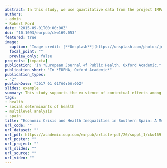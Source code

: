 ```yaml
---
abstract: In this study, we use quantitative data from the project IMPACT-A, in particular information from the Spanish Health Barometers (2005-2014), to explain the variations between SES and health in Spain during the recent economic crisis. The contextual effect of social and macroeconomic indicators is analyzed through the use of multilevel regression models. The present work studies the changes in socioeconomic determinants of health and analyzes the evolution in this relationship for the period 2005–2014 in Spain. This study supports the existence of contextual effects among Spanish regions that varies the association between SES measures and health, and therefore points out the relevance of socioeconomic context in explaining the differences in individuals’ states of health. In addition, our model indicates that more attention should be paid to less studied SES measures, especially those related to the position of individuals in globalized labor markets.
authors:
- admin
- Robert Ford
date: "2015-09-01T00:00:00Z"
doi: "10.1093/eurpub/ckw169.053"
featured: true
image:
  caption: 'Image credit: [**Unsplash**](https://unsplash.com/photos/jdD8gXaTZsc)'
  focal_point: ""
  preview_only: false
projects: [impacta]
publication: 'In *European Journal of Public Health. Oxford Academic.*'
publication_short: "In *EUPHA, Oxford Academic*"
publication_types:
- "2"
publishDate: "2017-01-01T00:00:00Z"
slides: example
summary: This study supports the existence of contextual effects among Spanish regions that varies the association between SES measures and health, and therefore points out the relevance of socioeconomic context in explaining the differences in individuals’ states of health.
tags:
- health
- social determinants of health
- multilevel analysis
- spain
title: "Economic Crisis and Health Inequalities in Southern Spain: A Multilevel Analysis."
url_code: ""
url_dataset: ""
url_pdf: https://academic.oup.com/eurpub/article-pdf/26/suppl_1/ckw169.053/7368731/ckw169.053.pdf
url_poster: ""
url_project: ""
url_slides: ""
url_source: ""
url_video: ""
---
```

